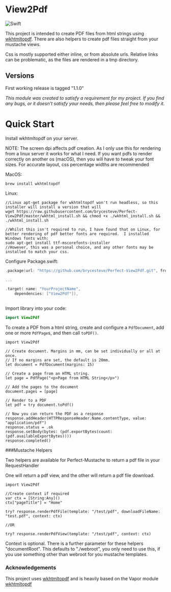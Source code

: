 # View2Pdf

![Swift](http://img.shields.io/badge/swift-4.0-orange.svg)

This project is intended to create PDF files from html strings using
[wkhtmltopdf](http://wkhtmltopdf.org/).  There are also helpers to create pdf files straight from your mustache views.

Css is mostly supported either inline, or from absolute urls.  Relative links can be problematic, as the files are rendered in a tmp directory.


## Versions
First working release is tagged "1.1.0"

_This module was created to satisfy a requirement for my project. If you find any bugs, or it doesn't satisfy your needs, then please feel free to modify it._

# Quick Start

Install wkhtmltopdf on your server. 

NOTE: The screen dpi affects pdf creation.  As I only use this for rendering from a linux server it works for what I need.
If you want pdfs to render correctly on another os (macOS), then you will have to tweak your font sizes.
For accurate layout, css percentage widths are recommended

MacOS:
``` 
brew install wkhtmltopdf

```

Linux:
```
//Linux apt-get package for wkhtmltopdf won't run headless, so this installer will install a version that will
wget https://raw.githubusercontent.com/brycesteve/Perfect-View2Pdf/master/wkhtml_install.sh && chmod +x ./wkhtml_install.sh && ./wkhtml_install.sh

//Whilst this isn't required to run, I have found that on Linux, for better rendering of pdf better fonts are required.  I installed Windows fonts with:
sudo apt-get install ttf-mscorefonts-installer
//However, this was a personal choice, and any other fonts may be installed to match your css.
```

Configure Package.swift:

``` swift
.package(url: "https://github.com/brycesteve/Perfect-View2Pdf.git", from: "1.1.0")

...

.target( name: "YourProjectName",
	dependencies: ["View2Pdf"]),
	
```

Import library into your code:

``` swift
import View2Pdf
```

To create a PDF from a html string, create and configure a `PdfDocument`, add one or more `PdfPage`s,
and then call `toPDF()`.


```
import View2Pdf

// Create document. Margins in mm, can be set individually or all at once.
// If no margins are set, the default is 20mm.
let document = PdfDocument(margins: 15)

// Create a page from an HTML string.
let page = PdfPage("<p>Page from HTML String</p>")

// Add the pages to the document
document.pages = [page]

// Render to a PDF
let pdf = try document.toPdf()

// Now you can return the PDF as a response
response.addHeader(HTTPResponseHeader.Name.contentType, value: "application/pdf")
response.status = .ok
response.setBody(bytes: (pdf.exportBytes(count: (pdf.availableExportBytes))))
response.completed()
```

###Mustache Helpers

Two helpers are available for Perfect-Mustache to return a pdf file in your RequestHandler

One will return a pdf view, and the other will return a pdf file download.

```
import View2Pdf

//Create context if required
var ctx = [String:Any]()
ctx["pageTitle"] = "Home"

try? response.renderPdfFile(template: "/test/pdf", downloadFileName: "test.pdf", context: ctx)

//OR

try? response.renderPdfView(template: "/test/pdf", context: ctx)

```

Context is optional.  There is a further parameter for these helpers "documentRoot".  This defaults to "./webroot", you only need to use this, if you use something other than webroot for you mustache templates.


### Acknowledgements

This project uses [wkhtmltopdf](https://wkhtmltopdf.org) and is heavily based on the Vapor module [wkhtmltopdf](https://github.com/vapor-community/wkhtmltopdf)